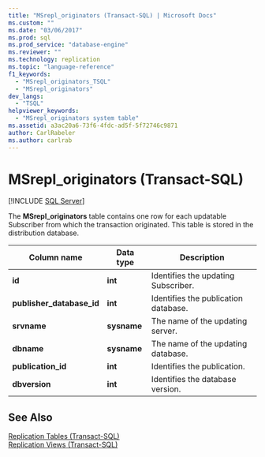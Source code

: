 ```yaml
---
title: "MSrepl_originators (Transact-SQL) | Microsoft Docs"
ms.custom: ""
ms.date: "03/06/2017"
ms.prod: sql
ms.prod_service: "database-engine"
ms.reviewer: ""
ms.technology: replication
ms.topic: "language-reference"
f1_keywords: 
  - "MSrepl_originators_TSQL"
  - "MSrepl_originators"
dev_langs: 
  - "TSQL"
helpviewer_keywords: 
  - "MSrepl_originators system table"
ms.assetid: a3ac20a6-73f6-4fdc-ad5f-5f72746c9871
author: CarlRabeler
ms.author: carlrab
---
```

# MSrepl_originators (Transact-SQL)
[!INCLUDE [SQL Server](../../includes/applies-to-version/sqlserver.md)]

  The **MSrepl_originators** table contains one row for each updatable Subscriber from which the transaction originated. This table is stored in the distribution database.  
  
|Column name|Data type|Description|  
|-----------------|---------------|-----------------|  
|**id**|**int**|Identifies the updating Subscriber.|  
|**publisher_database_id**|**int**|Identifies the publication database.|  
|**srvname**|**sysname**|The name of the updating server.|  
|**dbname**|**sysname**|The name of the updating database.|  
|**publication_id**|**int**|Identifies the publication.|  
|**dbversion**|**int**|Identifies the database version.|  
  
## See Also  
 [Replication Tables &#40;Transact-SQL&#41;](../../relational-databases/system-tables/replication-tables-transact-sql.md)   
 [Replication Views &#40;Transact-SQL&#41;](../../relational-databases/system-views/replication-views-transact-sql.md)  
  
  
